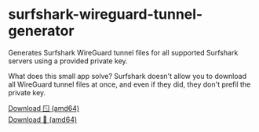 # surfshark-wireguard-tunnel-generator
Generates Surfshark WireGuard tunnel files for all supported Surfshark servers using a provided private key.

What does this small app solve? Surfshark doesn't allow you to download all WireGuard tunnel files at once, and even if they did, they don't prefil the private key.

[Download 🪟 (amd64)](https://github.com/PolicyPuma4/surfshark-wireguard-tunnel-generator/releases/latest/download/swtr_windows_amd64.exe)  
[Download 🐧 (amd64)](https://github.com/PolicyPuma4/surfshark-wireguard-tunnel-generator/releases/latest/download/swtr_linux_amd64)
